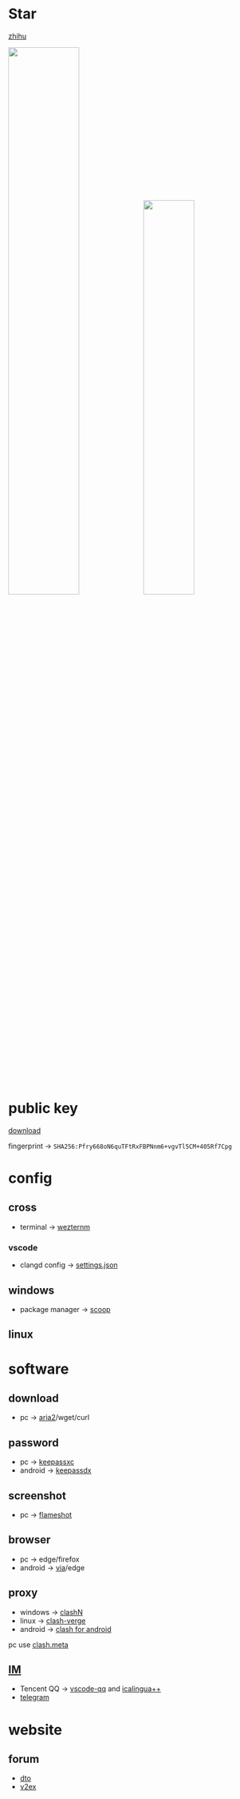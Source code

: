 # Star

[zhihu](https://www.zhihu.com/people/heng-xing-55-30)

<p float="left">
<img src="https://github-readme-stats.vercel.app/api?username=star-hengxing&show_icons=true&theme=github_dark" width=53% />  <img src="https://github-readme-stats.vercel.app/api/top-langs/?username=star-hengxing&hide=html,Tex&theme=github_dark&layout=compact" width=45% />
</p>

# public key

[download](cross/star_rsa.pub)

fingerprint -> `SHA256:Pfry668oN6quTFtRxFBPNnm6+vgvTl5CM+405Rf7Cpg`

# config

## cross

- terminal -> [wezternm](cross/wezternm/wezternm.lua)

### vscode

- clangd config -> [settings.json](cross/vscode/clangd/settings.json)

## windows

- package manager -> [scoop](windows/scoop/app.json)

## linux

# software

## download

- pc -> [aria2](https://github.com/aria2/aria2)/wget/curl

## password

- pc -> [keepassxc](https://github.com/keepassxreboot/keepassxc)
- android -> [keepassdx](https://github.com/Kunzisoft/KeePassDX)

## screenshot

- pc -> [flameshot](https://flameshot.org/)

## browser

- pc -> edge/firefox
- android -> [via](https://github.com/tuyafeng/Via)/edge

## proxy

- windows -> [clashN](https://github.com/2dust/clashN)
- linux -> [clash-verge](https://github.com/zzzgydi/clash-verge)
- android -> [clash for android](https://github.com/Kr328/ClashForAndroid)

pc use [clash.meta](https://github.com/MetaCubeX/Clash.Meta)

## [IM](https://en.wikipedia.org/wiki/Instant_messaging)

- Tencent QQ -> [vscode-qq](https://github.com/takayama-lily/vscode-qq) and [icalingua++](https://github.com/Icalingua-plus-plus/Icalingua-plus-plus)
- [telegram](https://telegram.org/)

# website

## forum

- [dto](https://dto.pipecraft.net/)
- [v2ex](https://v2ex.com/)